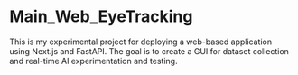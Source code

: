 # Main_Web_EyeTracking
This is my experimental project for deploying a web-based application using Next.js and FastAPI. The goal is to create a GUI for dataset collection and real-time AI experimentation and testing.
